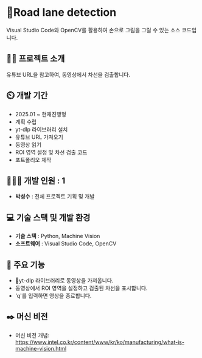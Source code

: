 # Road lane detection
Visual Studio Code와 OpenCV를 활용하여 손으로 그림을 그릴 수 있는 소스 코드입니다.

## 👨‍🏫 프로젝트 소개
유튜브 URL을 참고하여, 동영상에서 차선을 검출합니다.

## ⏲️ 개발 기간 
- 2025.01 ~ 현재진행형
- 계획 수립
- yt-dlp 라이브러리 설치
- 유튜브 URL 가져오기
- 동영상 읽기
- ROI 영역 설정 및 차선 검출 코드
- 포트폴리오 제작
  
## 🧑‍🤝‍🧑 개발 인원 : 1
- **박성수** : 전체 프로젝트 기획 및 개발

## 💻 기술 스택 및 개발 환경
- **기술 스택** : Python, Machine Vision
- **소프트웨어** : Visual Studio Code, OpenCV

## 📌 주요 기능
- yt-dlp 라이브러리로 동영상을 가져옵니다.
- 동영상에서 ROI 영역을 설정하고 검출된 차선을 표시합니다.
- 'q'를 입력하면 영상을 종료합니다.

## ✒️ 머신 비전
- 머신 비전 개념: https://www.intel.co.kr/content/www/kr/ko/manufacturing/what-is-machine-vision.html
